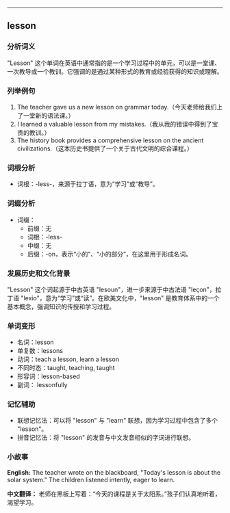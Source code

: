
---------------
## lesson
### 分析词义
"Lesson" 这个单词在英语中通常指的是一个学习过程中的单元，可以是一堂课、一次教导或一个教训。它强调的是通过某种形式的教育或经验获得的知识或理解。

### 列举例句
1. The teacher gave us a new lesson on grammar today.（今天老师给我们上了一堂新的语法课。）
2. I learned a valuable lesson from my mistakes.（我从我的错误中得到了宝贵的教训。）
3. The history book provides a comprehensive lesson on the ancient civilizations.（这本历史书提供了一个关于古代文明的综合课程。）

### 词根分析
- 词根：-less-，来源于拉丁语，意为“学习”或“教导”。

### 词缀分析
- 词缀：
  - 前缀：无
  - 词根：-less-
  - 中缀：无
  - 后缀：-on，表示“小的”、“小的部分”，在这里用于形成名词。

### 发展历史和文化背景
"Lesson" 这个词起源于中古英语 "lesoun"，进一步来源于中古法语 "leçon"，拉丁语 "lexio"，意为“学习”或“读”。在欧美文化中，"lesson" 是教育体系中的一个基本概念，强调知识的传授和学习过程。

### 单词变形
- 名词：lesson
- 单复数：lessons
- 动词：teach a lesson, learn a lesson
- 不同时态：taught, teaching, taught
- 形容词：lesson-based
- 副词： lessonfully

### 记忆辅助
- 联想记忆法：可以将 "lesson" 与 "learn" 联想，因为学习过程中包含了多个 "lesson"。
- 拼音记忆法：将 "lesson" 的发音与中文发音相似的字词进行联想。

### 小故事
**English:**
The teacher wrote on the blackboard, "Today's lesson is about the solar system." The children listened intently, eager to learn.

**中文翻译：**
老师在黑板上写着：“今天的课程是关于太阳系。”孩子们认真地听着，渴望学习。

